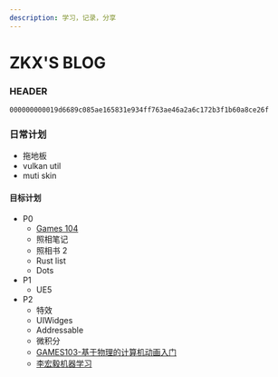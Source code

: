 ```yaml
---
description: 学习，记录，分享
---
```

# ZKX'S BLOG

### HEADER

`000000000019d6689c085ae165831e934ff763ae46a2a6c172b3f1b60a8ce26f`

### 日常计划

* 拖地板
* vulkan util
* muti skin

#### 目标计划

- P0
  - [Games 104](https://www.bilibili.com/video/BV12Z4y1B7th)
  - 照相笔记
  - 照相书 2
  - Rust list
  - Dots
- P1
  - UE5
- P2
  - 特效
  - UIWidges
  - Addressable
  - 微积分
  - [GAMES103-基于物理的计算机动画入门](https://www.bilibili.com/video/BV12Q4y1S73g)
  - [李宏毅机器学习](https://www.bilibili.com/video/BV1JE411g7XF)
